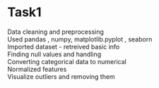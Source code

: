 # Task1
Data cleaning and preprocessing
<br>
Used pandas , numpy, matplotlib.pyplot , seaborn <br>
Imported dataset - retreived basic info<br>
Finding null values and handling <br>
Converting categorical data to numerical<br>
Normalized features<br>
Visualize outliers and removing them<br>
